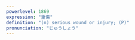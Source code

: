 ```yaml
---
powerlevel: 1869
expression: "重傷"
definition: "(n) serious wound or injury; (P)"
pronunciation: "じゅうしょう"
---
```

